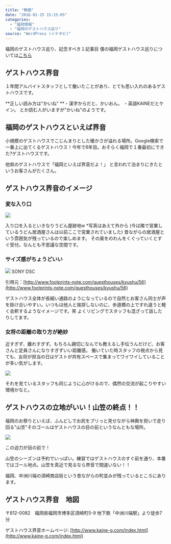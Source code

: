 ```yaml
---
title: "無題"
date: "2016-01-15 15:15:05"
categories:
  - "福岡情報"
  - "福岡のゲストハウス巡り"
source: "WordPress (イナタビ)"
---
```


福岡のゲストハウス巡り、記念すべき１記事目
僕の福岡ゲストハウス巡りについては[こちら](https://masayamuko.com/guesthouse/)
## ゲストハウス界音
１年間アルバイトスタッフとして働いたことがあり、とても思い入れのあるゲストハウスです。

**正しい読み方は"かいね"
**・漢字からだと、かいおん。
・英語KAINEだとケイン。
とか読む人がいますが"かいね"のようです。
## 福岡のゲストハウスといえば界音
小規模のゲストハウスでこじんまりとした暖かさが溢れる場所。Google検索で一番上に出てくるゲストハウス！今年で6年目。おそらく福岡で１番最初にできた?ゲストハウスです。

他県のゲストハウスで「福岡といえば界音だよ！」
と言われて泊まりにきたというお客さんがたくさん。
## ゲストハウス界音のイメージ
### 変な入り口
![](https://masayamuko.com/wp/wp-content/uploads/2016/01/1618452_722658927765891_1942105744_n.jpg)

入り口を入るといきなりうどん屋跡地w *写真はあえて外から
(今は隣で営業しているうどん居酒屋さんは以前ここで営業されていました)
昔ながらの居酒屋という雰囲気が残っているので楽しめます。
その奥をのれんをくぐっていくとすぐ受付。なんとも不思議な空間です。
### サイズ感がちょうどいい
![](https://masayamuko.com/wp/wp-content/uploads/2016/01/kaine.jpg) SONY DSC

引用元：[http://www.footprints-note.com/guesthouses/kyushu/56](http://www.footprints-note.com/guesthouses/kyushu/56)

ゲストハウス全体が長細い通路のようになっているので自然とお客さん同士が声を掛け合いやすい。いつもは他人と挨拶しないのに、歩道橋の上ですれ違うと軽く会釈するようなイメージです。笑
よくリビングでスタッフも混ざって話したりしてます。
### 女将の距離の取り方が絶妙
近すぎず、離れすぎず。もちろん親切になんでも教えるし手伝うんだけど、お客さんと定員さんになりすぎずいい距離感。
働いていた時スタッフの視点から見ても、女将が担当の日はゲストが共有スペースで集まってワイワイしていることが多い気がします。

![](https://masayamuko.com/wp/wp-content/uploads/2016/01/1779104_722658917765892_85651100_n.jpg)

それを見ているスタッフも同じように心がけるので、偶然の交流が起こりやすい環境かなと。
## ゲストハウスの立地がいい！山笠の終点！！
福岡のお祭りといえば、ふんどしでお尻をプリっと見せながら神輿を担いで走り回る"山笠"そのゴールはゲストハウスの目の前というなんともな場所。

![](https://masayamuko.com/wp/wp-content/uploads/2016/01/yamakasa.jpg)

この迫力が目の前で！

山笠のシーズンは予約でいっぱい。練習ではゲストハウスのすぐ前を通り、本番ではゴール地点。山笠を真近で見るなら界音で間違いない！！

福岡、中洲川端の須崎商店街という昔ながらの町並みが残っているところにあります。
## ゲストハウス界音　地図
〒812-0082　福岡県福岡市博多区須崎町5-9
地下鉄「中洲川端駅」より徒歩7分

ゲストハウス界音ホームページ: [http://www.kaine-g.com/index.html](http://www.kaine-g.com/index.html)